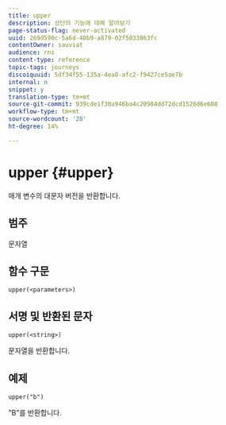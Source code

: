 ```yaml
---
title: upper
description: 상단의 기능에 대해 알아보기
page-status-flag: never-activated
uuid: 269d590c-5a6d-40b9-a879-02f5033863fc
contentOwner: sauviat
audience: rns
content-type: reference
topic-tags: journeys
discoiquuid: 5df34f55-135a-4ea8-afc2-f9427ce5ae7b
internal: n
snippet: y
translation-type: tm+mt
source-git-commit: 939cde1f30a946ba4c20984dd72dcd1526d6e608
workflow-type: tm+mt
source-wordcount: '28'
ht-degree: 14%

---
```



# upper {#upper}

매개 변수의 대문자 버전을 반환합니다.

## 범주

문자열

## 함수 구문

`upper(<parameters>)`

## 서명 및 반환된 문자

`upper(<string>)`

문자열을 반환합니다.

## 예제

`upper("b")`

&quot;B&quot;를 반환합니다.

